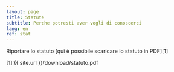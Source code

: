 ```yaml
---
layout: page
title: Statute
subtitle: Perche potresti aver vogli di conoscerci
lang: en
ref: stat
---
```


Riportare lo statuto [qui è possibile scaricare lo statuto in PDF][1]

[1]:{{ site.url }}/download/statuto.pdf



